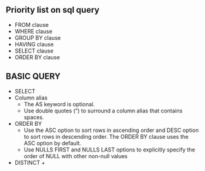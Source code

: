 ## Priority list on sql query
* FROM clause
* WHERE clause
* GROUP BY clause
* HAVING clause
* SELECT clause
* ORDER BY clause 

## BASIC QUERY
* SELECT	
* Column alias
	+ The AS keyword is optional.
	+ Use double quotes (“) to surround a column alias that contains spaces.
* ORDER BY
	+ Use the ASC option to sort rows in ascending order and DESC option to sort rows in descending order. The ORDER 	BY clause uses the ASC option by default.
	+ Use NULLS FIRST and NULLS LAST options to explicitly specify the order of NULL with other non-null values
* DISTINCT
	+ 
